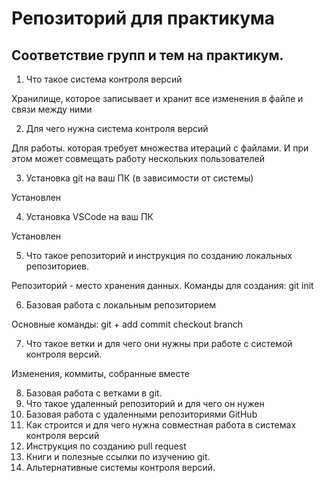 # Репозиторий для практикума
## Соответствие групп и тем на практикум.

1. Что такое система контроля версий

Хранилище, которое записывает и хранит все изменения в файле и связи между ними

2. Для чего нужна система контроля версий

Для работы. которая требует множества итераций с файлами. И при этом может совмещать работу нескольких пользователей


3. Установка git на ваш ПК (в зависимости от системы)

Установлен

4. Установка VSCode на ваш ПК

Установлен

5. Что такое репозиторий и инструкция по созданию локальных репозиториев.

Репозиторий - место хранения данных. 
Команды для создания:
git init

6. Базовая работа с локальным репозиторием

Основные команды:
git + 
add
commit
checkout
branch

7. Что такое ветки и для чего они нужны при работе с системой контроля версий.

Изменения, коммиты, собранные вместе

8. Базовая работа с ветками в git.
9. Что такое удаленный репозиторий и для чего он нужен
10. Базовая работа с удаленными репозиториями GitHub
11. Как строится и для чего нужна совместная работа в системах контроля версий
12. Инструкция по созданию pull request
13. Книги и полезные ссылки по изучению git.
14. Альтернативные системы контроля версий.
